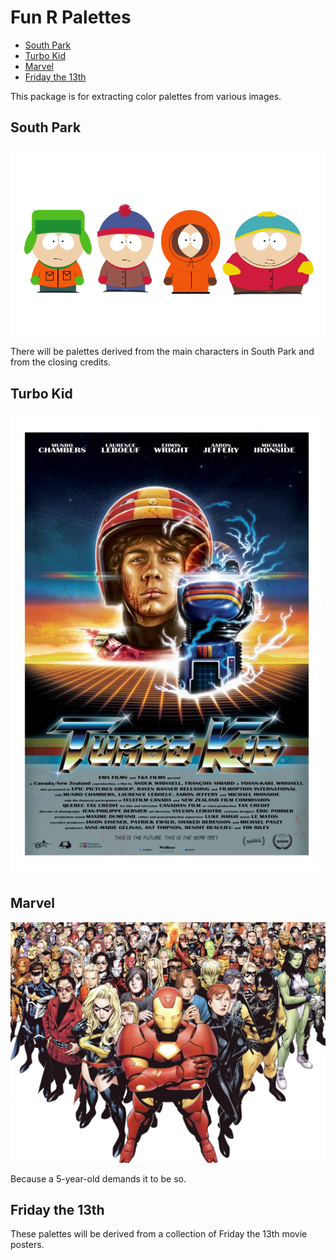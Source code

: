 Fun R Palettes
================

-   [South Park](#south-park)
-   [Turbo Kid](#turbo-kid)
-   [Marvel](#marvel)
-   [Friday the 13th](#friday-the-13th)

This package is for extracting color palettes from various images.

South Park
----------

![](images/southParkBoys.png)

There will be palettes derived from the main characters in South Park and from the closing credits.

Turbo Kid
---------

![](images/turboKid2.jpg)

Marvel
------

![](images/marvel.jpg)

Because a 5-year-old demands it to be so.

Friday the 13th
---------------

These palettes will be derived from a collection of Friday the 13th movie posters.
